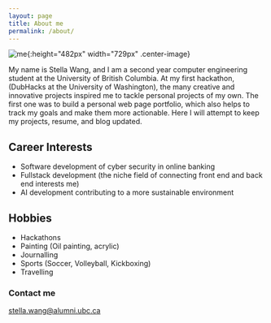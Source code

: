 ```yaml
---
layout: page
title: About me
permalink: /about/
---
```


![me](https://github.com/stellaw1/stellaw1.github.io/blob/master/images/me.jpg?raw=true){:height="482px" width="729px" .center-image}

My name is Stella Wang, and I am a second year computer engineering student at the University of British Columbia. At my first hackathon, (DubHacks at the University of Washington), the many creative and innovative projects inspired me to tackle   personal projects of my own. The first one was to build a personal web page portfolio, which also helps to track my goals and make them more actionable. Here I will attempt to keep my projects, resume, and blog updated. 

## Career Interests
- Software development of cyber security in online banking
- Fullstack development (the niche field of connecting front end and back end interests me)
- AI development contributing to a more sustainable environment

## Hobbies
- Hackathons
- Painting (Oil painting, acrylic)
- Journalling
- Sports (Soccer, Volleyball, Kickboxing)
- Travelling

### Contact me
[stella.wang@alumni.ubc.ca](mailto:stella.wang@alumni.ubc.ca)
